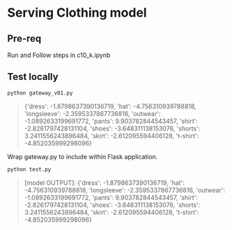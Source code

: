 # Serving Clothing model 

## Pre-req
Run and Follow steps in c10_k.ipynb

## Test locally

```bash
python gateway_v01.py
```
>   {'dress': -1.8798637390136719, 'hat': -4.756310939788818, 'longsleeve': -2.3595337867736816, 'outwear': -1.0892633199691772, 'pants': 9.903782844543457, 'shirt': -2.8261797428131104, 'shoes': -3.648311138153076, 'shorts': 3.2411556243896484, 'skirt': -2.612095594406128, 't-shirt': -4.852035999298096}

Wrap gateway.py to include within Flask application. 


```bash
python test.py
```
>  [model OUTPUT]: {'dress': -1.8798637390136719, 'hat': -4.756310939788818, 'longsleeve': -2.3595337867736816, 'outwear': -1.0892633199691772, 'pants': 9.903782844543457, 'shirt': -2.8261797428131104, 'shoes': -3.648311138153076, 'shorts': 3.2411556243896484, 'skirt': -2.612095594406128, 't-shirt': -4.852035999298096}



